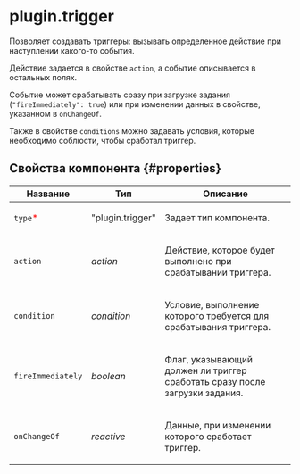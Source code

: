 # plugin.trigger

Позволяет создавать триггеры: вызывать определенное действие при наступлении какого-то события.

Действие задается в свойстве `action`, а событие описывается в остальных полях.

Событие может срабатывать сразу при загрузке задания (`"fireImmediately": true`) или при изменении данных в свойстве, указанном в `onChangeOf`.

Также в свойстве `conditions` можно задавать условия, которые необходимо соблюсти, чтобы сработал триггер.

## Свойства компонента {#properties}

| Название                                 | Тип              | Описание                                                                           |
| ---------------------------------------- | ---------------- | ---------------------------------------------------------------------------------- |
| `type`<span style="color: red">\*</span> | "plugin.trigger" | <p>Задает тип компонента.</p>                                                      |
| `action`                                 | _action_         | <p>Действие, которое будет выполнено при срабатывании триггера.</p>                |
| `condition`                              | _condition_      | <p>Условие, выполнение которого требуется для срабатывания триггера.</p>           |
| `fireImmediately`                        | _boolean_        | <p>Флаг, указывающий должен ли триггер сработать сразу после загрузки задания.</p> |
| `onChangeOf`                             | _reactive_       | <p>Данные, при изменении которого сработает триггер.</p>                           |
